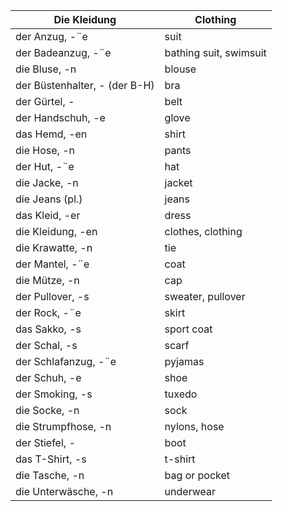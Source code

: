 
| Die Kleidung            | Clothing                |
|-------------------------|------------------------|
| der Anzug, -¨e          | suit                   |
| der Badeanzug, -¨e      | bathing suit, swimsuit |
| die Bluse, -n           | blouse                 |
| der Büstenhalter, - (der B-H) | bra                  |
| der Gürtel, -           | belt                   |
| der Handschuh, -e       | glove                  |
| das Hemd, -en           | shirt                  |
| die Hose, -n            | pants                  |
| der Hut, -¨e            | hat                    |
| die Jacke, -n           | jacket                 |
| die Jeans (pl.)         | jeans                  |
| das Kleid, -er          | dress                  |
| die Kleidung, -en       | clothes, clothing      |
| die Krawatte, -n        | tie                    |
| der Mantel, -¨e         | coat                   |
| die Mütze, -n           | cap                    |
| der Pullover, -s        | sweater, pullover      |
| der Rock, -¨e           | skirt                  |
| das Sakko, -s           | sport coat             |
| der Schal, -s           | scarf                  |
| der Schlafanzug, -¨e    | pyjamas                |
| der Schuh, -e           | shoe                   |
| der Smoking, -s         | tuxedo                 |
| die Socke, -n           | sock                   |
| die Strumpfhose, -n     | nylons, hose           |
| der Stiefel, -          | boot                   |
| das T-Shirt, -s         | t-shirt                |
| die Tasche, -n          | bag or pocket          |
| die Unterwäsche, -n     | underwear              |

